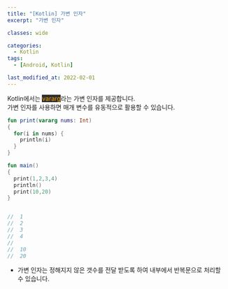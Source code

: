 ```yaml
---
title: "[Kotlin] 가변 인자"
excerpt: "가변 인자"

classes: wide

categories:
  - Kotlin
tags:
  - [Android, Kotlin]

last_modified_at: 2022-02-01
---
```


Kotlin에서는 <mark style="background-color: #2e2e2e; color: orange;">vararg</mark>라는 가변 인자를 제공합니다.   
가변 인자를 사용하면 매개 변수를 유동적으로 활용할 수 있습니다.

```kotlin
fun print(vararg nums: Int)
{
  for(i in nums) {
    println(i)
  }
}

fun main()
{
  print(1,2,3,4)
  println()
  print(10,20)
}


//  1
//  2
//  3
//  4
//
//  10
//  20
```

* 가변 인자는 정해지지 않은 갯수를 전달 받도록 하여 내부에서 반복문으로 처리할 수 있습니다.